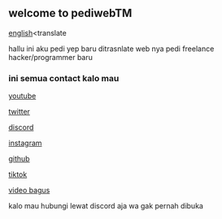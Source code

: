 ## welcome to pediwebTM
[english](https://pedikun.github.io)<translate

hallu ini aku pedi yep baru ditrasnlate web nya
pedi freelance hacker/programmer baru

### ini semua contact kalo mau
[youtube](https://www.youtube.com/channel/UCI1rfwEDn5ykfczmWVlox0w)           

[twitter](https://twitter.com/ped1kun)

[discord](https://discord.gg/QjJXD2qRRz)

[instagram](https://www.instagram.com/pedi.id/)

[github](https://github.com/pedikun)

[tiktok](https://www.tiktok.com/@ped1kun)

[video bagus](https://www.youtube.com/watch?v=nvlxPoD9lwE)

kalo mau hubungi lewat discord aja wa gak pernah dibuka
